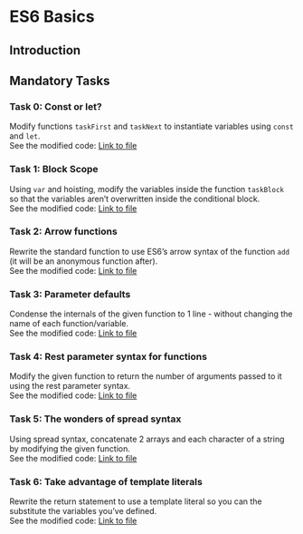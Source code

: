 # ES6 Basics

## Introduction

## Mandatory Tasks

### Task 0: Const or let?

Modify functions `taskFirst` and `taskNext` to instantiate variables using `const` and `let`.  
See the modified code: [Link to file](0-constants.js) 

### Task 1: Block Scope

Using `var` and hoisting, modify the variables inside the function `taskBlock` so that the variables aren’t overwritten inside the conditional block.  
See the modified code: [Link to file](1-block-scoped.js)

### Task 2: Arrow functions

Rewrite the standard function to use ES6’s arrow syntax of the function `add` (it will be an anonymous function after).  
See the modified code: [Link to file](2-arrow.js)

### Task 3: Parameter defaults

Condense the internals of the given function to 1 line - without changing the name of each function/variable.  
See the modified code: [Link to file](3-default-parameter.js)

### Task 4: Rest parameter syntax for functions

Modify the given function to return the number of arguments passed to it using the rest parameter syntax.  
See the modified code: [Link to file](4-rest-parameter.js)

### Task 5: The wonders of spread syntax

Using spread syntax, concatenate 2 arrays and each character of a string by modifying the given function.  
See the modified code: [Link to file](5-spread-operator.js)

### Task 6: Take advantage of template literals

Rewrite the return statement to use a template literal so you can the substitute the variables you’ve defined.  
See the modified code: [Link to file](6-string-interpolation.js)
